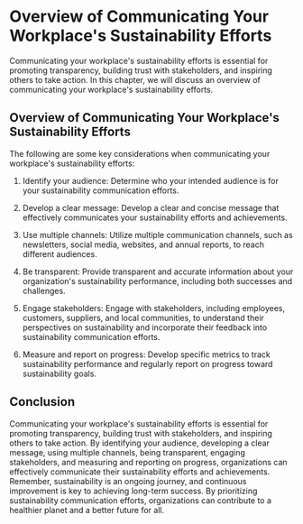 Overview of Communicating Your Workplace's Sustainability Efforts
===================================================================================================================================

Communicating your workplace's sustainability efforts is essential for promoting transparency, building trust with stakeholders, and inspiring others to take action. In this chapter, we will discuss an overview of communicating your workplace's sustainability efforts.

Overview of Communicating Your Workplace's Sustainability Efforts
-----------------------------------------------------------------

The following are some key considerations when communicating your workplace's sustainability efforts:

1. Identify your audience: Determine who your intended audience is for your sustainability communication efforts.

2. Develop a clear message: Develop a clear and concise message that effectively communicates your sustainability efforts and achievements.

3. Use multiple channels: Utilize multiple communication channels, such as newsletters, social media, websites, and annual reports, to reach different audiences.

4. Be transparent: Provide transparent and accurate information about your organization's sustainability performance, including both successes and challenges.

5. Engage stakeholders: Engage with stakeholders, including employees, customers, suppliers, and local communities, to understand their perspectives on sustainability and incorporate their feedback into sustainability communication efforts.

6. Measure and report on progress: Develop specific metrics to track sustainability performance and regularly report on progress toward sustainability goals.

Conclusion
----------

Communicating your workplace's sustainability efforts is essential for promoting transparency, building trust with stakeholders, and inspiring others to take action. By identifying your audience, developing a clear message, using multiple channels, being transparent, engaging stakeholders, and measuring and reporting on progress, organizations can effectively communicate their sustainability efforts and achievements. Remember, sustainability is an ongoing journey, and continuous improvement is key to achieving long-term success. By prioritizing sustainability communication efforts, organizations can contribute to a healthier planet and a better future for all.
